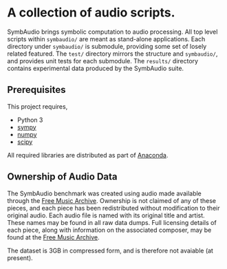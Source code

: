 # A collection of audio scripts.

SymbAudio brings symbolic computation to audio processing.
All top level scripts within `symbaudio/` are meant as stand-alone applications.
Each directory under `symbaudio/` is submodule, providing some set of losely related featured.
The `test/` directory mirrors the structure and `symbaudio/`, and provides unit tests for each submodule.
The `results/` directory contains experimental data produced by the SymbAudio suite.

## Prerequisites

This project requires,

- Python 3
- [sympy](https://www.sympy.org)
- [numpy](http://www.numpy.org/)
- [scipy](https://www.scipy.org/)

All required libraries are distributed as part of [Anaconda](https://www.anaconda.com/distribution/).

## Ownership of Audio Data

The SymbAudio benchmark was created using audio made available through the [Free Music Archive](https://freemusicarchive.org/).
Ownership is not claimed of any of these pieces, and each piece has been redistributed without modification to their original audio.
Each audio file is named with its original title and artist.
These names may be found in all raw data dumps.
Full licensing details of each piece, along with information on the associated composer, may be found at the [Free Music Archive](https://freemusicarchive.org/).

The dataset is 3GB in compressed form, and is therefore not avaiable (at present).


